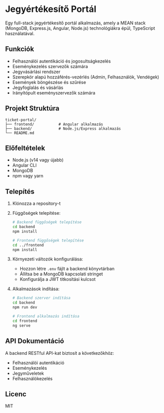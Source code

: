# Jegyértékesítő Portál

Egy full-stack jegyértékesítő portál alkalmazás, amely a MEAN stack (MongoDB, Express.js, Angular, Node.js) technológiákra épül, TypeScript használatával.

## Funkciók

- Felhasználói autentikáció és jogosultságkezelés
- Eseménykezelés szervezők számára
- Jegyvásárlási rendszer
- Szerepkör alapú hozzáférés-vezérlés (Admin, Felhasználók, Vendégek)
- Események böngészése és szűrése
- Jegyfoglalás és vásárlás
- Irányítópult eseményszervezők számára

## Projekt Struktúra

```
ticket-portal/
├── frontend/           # Angular alkalmazás
├── backend/            # Node.js/Express alkalmazás
└── README.md
```

## Előfeltételek

- Node.js (v14 vagy újabb)
- Angular CLI
- MongoDB
- npm vagy yarn

## Telepítés

1. Klónozza a repository-t
2. Függőségek telepítése:
   ```bash
   # Backend függőségek telepítése
   cd backend
   npm install

   # Frontend függőségek telepítése
   cd ../frontend
   npm install
   ```

3. Környezeti változók konfigurálása:
   - Hozzon létre `.env` fájlt a backend könyvtárban
   - Állítsa be a MongoDB kapcsolati stringet
   - Konfigurálja a JWT titkosítási kulcsot

4. Alkalmazások indítása:
   ```bash
   # Backend szerver indítása
   cd backend
   npm run dev

   # Frontend alkalmazás indítása
   cd frontend
   ng serve
   ```

## API Dokumentáció

A backend RESTful API-kat biztosít a következőkhöz:
- Felhasználói autentikáció
- Eseménykezelés
- Jegyműveletek
- Felhasználókezelés

## Licenc

MIT